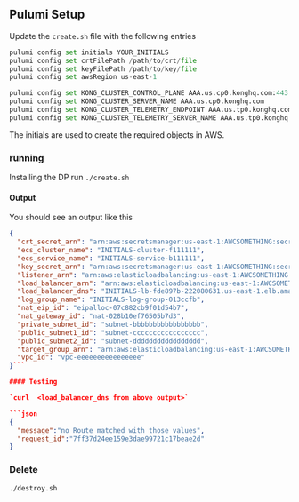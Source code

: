 ## Pulumi Setup


Update the `create.sh` file with the following entries

```python
pulumi config set initials YOUR_INITIALS
pulumi config set crtFilePath /path/to/crt/file 
pulumi config set keyFilePath /path/to/key/file
pulumi config set awsRegion us-east-1

pulumi config set KONG_CLUSTER_CONTROL_PLANE AAA.us.cp0.konghq.com:443
pulumi config set KONG_CLUSTER_SERVER_NAME AAA.us.cp0.konghq.com
pulumi config set KONG_CLUSTER_TELEMETRY_ENDPOINT AAA.us.tp0.konghq.com:443
pulumi config set KONG_CLUSTER_TELEMETRY_SERVER_NAME AAA.us.tp0.konghq.com
```

The initials are used to create the required objects in AWS.

### running

Installing the DP
run `./create.sh`

#### Output 

You should see an output like this

```json
{
  "crt_secret_arn": "arn:aws:secretsmanager:us-east-1:AWCSOMETHING:secret:INITIALS-crt-bmWkdF",
  "ecs_cluster_name": "INITIALS-cluster-f111111",
  "ecs_service_name": "INITIALS-service-b111111",
  "key_secret_arn": "arn:aws:secretsmanager:us-east-1:AWCSOMETHING:secret:INITIALS-key-aqhWw8",
  "listener_arn": "arn:aws:elasticloadbalancing:us-east-1:AWCSOMETHING:listener/app/INITIALS-lb-fde897b/29984c4ec6c69993/e632cc602e9ade01",
  "load_balancer_arn": "arn:aws:elasticloadbalancing:us-east-1:AWCSOMETHING:loadbalancer/app/INITIALS-lb-fde897b/29984c4ec6c69993",
  "load_balancer_dns": "INITIALS-lb-fde897b-222080631.us-east-1.elb.amazonaws.com",
  "log_group_name": "INITIALS-log-group-013ccfb",
  "nat_eip_id": "eipalloc-07c882cb9f01d54b7",
  "nat_gateway_id": "nat-028b10ef76505b7d3",
  "private_subnet_id": "subnet-bbbbbbbbbbbbbbbbb",
  "public_subnet1_id": "subnet-ccccccccccccccccc",
  "public_subnet2_id": "subnet-ddddddddddddddddd",
  "target_group_arn": "arn:aws:elasticloadbalancing:us-east-1:AWCSOMETHING:targetgroup/INITIALS-tg-5bfe3b6/73962fd91379ede0",
  "vpc_id": "vpc-eeeeeeeeeeeeeeee"
}```

#### Testing

`curl  <load_balancer_dns from above output>`

```json
{
  "message":"no Route matched with those values",
  "request_id":"7ff37d24ee159e3dae99721c17beae2d"
}
```

### Delete

`./destroy.sh`
